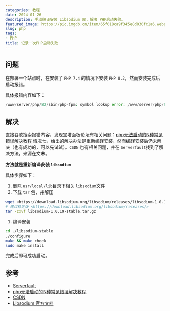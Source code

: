 ```yaml
---
categories: 教程
date: 2024-01-26
description: 手动编译安装 Libsodium 库，解决 PHP启动失败。
featured_image: https://pic.imgdb.cn/item/65f018ca9f345e8d030fc1a6.webp
slug: php
tags:
- PHP
title: 记录一次PHP启动失败
---
```

## 问题

在部署一个站点时，在安装了 `PHP 7.4` 的情况下安装 `PHP 8.2`，然而安装完成后启动报错。

具体报错内容如下：

```php
/www/server/php/82/sbin/php-fpm: symbol lookup error: /www/server/php/82/sbin/php-fpm:undefined symbol: crypto_pwhash_scryptsalsa208sha256_opslimit_interactive
```

## 解决

直接谷歌搜索报错内容，发现宝塔面板论坛有相关问题：[php无法启动的N种常见错误解决教程](https://www.bt.cn/bbs/forum.php?mod=viewthread&tid=65378) 情况七，给出的解决办法是重新编译安装，然而编译安装后仍未解决（也有成功的，可以先试试）。`CSDN` 也有相关问题，并在 `Serverfault`找到了解决方法，来源在文末。

**方法就是重新编译安装 `libsodium`**

具体步骤如下：

1. 删除 `usr/local/lib`目录下相关 `libsodium`文件
2. 下载 `tar` 包，并解压

```bash
wget <https://download.libsodium.org/libsodium/releases/libsodium-1.0.19-stable.tar.gz>
# 建议稳定版 <https://download.libsodium.org/libsodium/releases/>
tar -zxvf libsodium-1.0.19-stable.tar.gz
```

1. 编译安装

```bash
cd ./libsodium-stable
./configure
make && make check
sudo make install
```

完成后即可成功启动。

## 参考

- [Serverfault](https://serverfault.com/questions/1016495/unable-to-install-php-7-error-undefined-symbol-crypto-pwhash-scryptsalsa208sha)
- [php无法启动的N种常见错误解决教程](https://www.bt.cn/bbs/forum.php?mod=viewthread&tid=65378)
- [CSDN](https://blog.csdn.net/qq_41204553/article/details/124322021)
- [Libsodium 官方文档](https://doc.libsodium.org/installation)